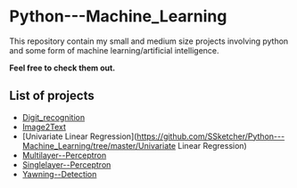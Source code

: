 # Python---Machine_Learning
 
This repository contain my small and medium size projects involving python and some form of machine learning/artificial intelligence. 

**Feel free to check them out.**

## List of projects
* [Digit_recognition](https://github.com/SSketcher/Python---Machine_Learning/tree/master/Digit--recognition)
* [Image2Text](https://github.com/SSketcher/Python---Machine_Learning/tree/master/Image2Text)
* [Univariate Linear Regression](https://github.com/SSketcher/Python---Machine_Learning/tree/master/Univariate Linear Regression)
* [Multilayer--Perceptron](https://github.com/SSketcher/Python---Machine_Learning/tree/master/Multilayer--Perceptron)
* [Singlelayer--Perceptron](https://github.com/SSketcher/Python---Machine_Learning/tree/master/Singlelayer--Perceptron)
* [Yawning--Detection](https://github.com/SSketcher/Python---Machine_Learning/tree/master/Yawning--Detection)
